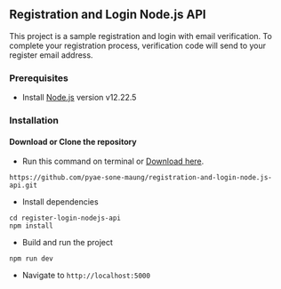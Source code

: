 ## Registration and Login Node.js API

This project is a sample registration and login with email verification. To complete your registration process, verification code will send to your register email address.

### Prerequisites

-   Install [Node.js](https://nodejs.org/en/) version v12.22.5

### Installation

#### Download or Clone the repository

-   Run this command on terminal or [Download here](https://github.com/pyae-sone-maung/register-login-nodejs-api/archive/refs/heads/main.zip).

```
https://github.com/pyae-sone-maung/registration-and-login-node.js-api.git
```

-   Install dependencies

```
cd register-login-nodejs-api
npm install
```

-   Build and run the project

```
npm run dev
```

-   Navigate to `http://localhost:5000`
